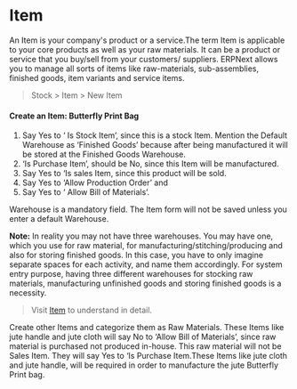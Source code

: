 # Item

An Item is your company's product or a service.The term Item is applicable to your core products as well as your raw materials. It can be a product or service that you buy/sell from your customers/ suppliers. ERPNext allows you to manage all sorts of items like raw-materials, sub-assemblies, finished goods, item variants and service items.

> Stock > Item > New Item

#### Create an Item: Butterfly Print Bag

1. Say Yes to ‘ Is Stock Item’, since this is a stock Item. Mention the Default Warehouse as ‘Finished Goods’ because after being manufactured it will be stored at the Finished Goods Warehouse. 
1. ‘Is Purchase Item’, should be No,  since this Item will be manufactured. 
1. Say Yes to  ‘Is sales Item, since this product will be sold. 
1. Say Yes to ‘Allow Production Order’ and 
1. Say Yes to ‘ Allow Bill of Materials’.

Warehouse is a mandatory field. The Item form will not be saved unless you enter a default Warehouse.

**Note:** In reality you may not have three warehouses. You may have one, which you use for raw material, for manufacturing/stitching/producing and also for storing finished goods. In this case, you have to only imagine separate spaces for each activity, and name them accordingly. For system entry purpose, having three different warehouses for stocking raw materials, manufacturing unfinished goods and storing finished goods is a necessity. 

> Visit [Item](/apps/erpnext/user-guide/stock-inventory/item-master) to understand in detail.


Create other Items and categorize them as Raw Materials. These Items like jute handle and jute cloth will say No to ‘Allow Bill of Materials’, since raw material is purchased not produced in-house. This raw material will not be Sales Item. They will say Yes to ‘Is Purchase Item.These Items like jute cloth and jute handle, will be required in order to manufacture the jute Butterfly Print bag.
